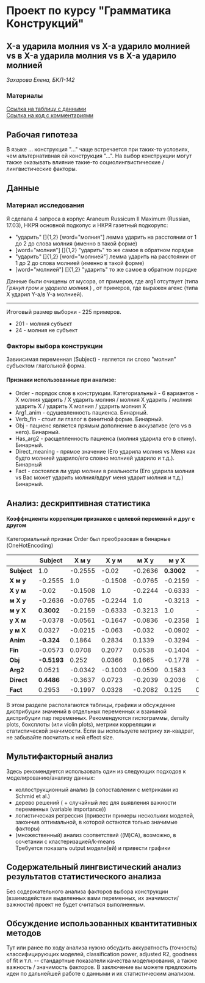 # Проект по курсу "Грамматика Конструкций"
## X-а ударила молния vs X-а ударило молнией vs в X-а ударила молния vs в X-а ударило молнией
*Захарова Елена, БКЛ-142*

### Материалы
[Ссылка на таблицу с данными](https://docs.google.com/spreadsheets/d/1Mfcpu0F07SCs0XTF0nQuijxkYaAqtx_8zJ0DiUGAbRo/edit)  
[Ссылка на код с комментариями](https://github.com/eszakharova/cxg_project/blob/master/lightning_decision_tree.ipynb)

## Рабочая гипотеза

В языке ... конструкция "..." чаще встречается при таких-то условиях, чем альтернативная ей конструкция "...". На выбор конструкции могут также оказывать влияние такие-то социолингвистические / лингвистические факторы.

## Данные

### Материал исследования
Я сделала 4 запроса в корпус Araneum Russicum II Maximum (Russian, 17.03), НКРЯ основной подкопус и НКРЯ газетный подкорупс:			
+ "ударить" []{1,2} [word="молния"] 		лемма ударить на расстоянии от 1 до 2 до слова молния (именно в такой форме) 
+ [word="молния"] []{1,2} "ударить" 		то же самое в обратном порядке 
+ "ударить" []{1,2} [word="молнией"] 	  лемма ударить на расстоянии от 1 до 2 до слова молнией (именно в такой форме) 
+ [word="молнией"] []{1,2} "ударить" 		то же самое в обратном порядке 

Данные были очищены от мусора, от примеров, где arg1 отсутвует (типа *Грянул гром и ударила молния.*) , от примеров, где выражен агенс (типа X ударил Y-а/в Y-а молнией).
___________________________________________________________

Итоговый размер выборки - 225 примеров.
+ 201 - молния субъект
+ 24 - молния не субъект


### Факторы выбора конструкции
Завиисимая переменная (Subject) - является ли слово "молния" субъектом глагольной форма.
#### Признаки использованные при анализе:
+ Order - порядок слов в конструкции. Категориальный - 6 вариантов - X молния ударить / X ударить молния	/ молния X ударить / молния ударить X /	ударить X молния / ударить молния X 
+ Arg1_anim	- одушевленность пациенса. Бинарный.
+ Verb_fin	- стоит ли глалог в финитной форме. Бинарный.
+ Obj	- пациенс является прямым дополнение в аккузативе (его vs в него).  Бинарный. 
+ Has_arg2 - расщепленность пациенса (молния ударила его в спину). Бинарный. 
+ Direct_meaning - прямое значение (Его ударила молния vs Меня как будто молнией ударило/его словно молнией ударило и т.д.). Бинарный	
+ Fact - состоялся ли удар молнии в реальности (Его ударила молния vs Вас может ударить молния/вдруг меня ударит молния и т.д.) Бинарный. 

## Анализ: дескриптивная статистика
#### Коэффициенты корреляции признаков с целевой переменнй и друг с другом
Категориальный признак Order был преобразован в бинарные (OneHotEncoding)

|  | Subject | X м у | X у м | м X у | м у X | у X м | у м X | Anim | Fin | Obj | Arg2 | Direct | Fact |
|---------|---------|---------|---------|---------|---------|---------|---------|---------|---------|---------|---------|---------|---------|
| **Subject** | 1.0 | -0.2555 | -0.02 | -0.2636 | **0.3002** | -0.0378 | 0.0327 | **-0.324** | -0.0573 | **-0.5193** | 0.0521 | **0.4486** | 0.2953 |
| **X м у** | -0.2555 | 1.0 | -0.1508 | -0.0765 | -0.2159 | -0.0561 | -0.0215 | 0.1864 | 0.0708 | 0.252 | -0.0342 | -0.3637 | -0.1997 |
| **X у м** | -0.02 | -0.1508 | 1.0 | -0.2244 | -0.6333 | -0.1647 | -0.063 | 0.2834 | 0.2077 | 0.0366 | -0.1003 | 0.0723 | 0.0328 |
| **м X у** | -0.2636 | -0.0765 | -0.2244 | 1.0 | -0.3213 | -0.0836 | -0.032 | 0.1339 | 0.0538 | 0.1665 | -0.0509 | -0.2039 | -0.2082 |
| **м у X** | **0.3002** | -0.2159 | -0.6333 | -0.3213 | 1.0 | -0.2358 | -0.0902 | -0.3294 | -0.1404 | -0.1778 | 0.1583 | 0.2036 | 0.125 |
| **у X м** | -0.0378 | -0.0561 | -0.1647 | -0.0836 | -0.2358 | 1.0 | -0.0235 | -0.1692 | -0.2573 | -0.1221 | -0.0373 | 0.0104 | 0.1004 |
| **у м X** | 0.0327 | -0.0215 | -0.063 | -0.032 | -0.0902 | -0.0235 | 1.0 | -0.0795 | 0.0296 | -0.0467 | -0.0143 | 0.0296 | 0.0552 |
| **Anim** | **-0.324** | 0.1864 | 0.2834 | 0.1339 | -0.3294 | -0.1692 | -0.0795 | 1.0 | 0.1987 | 0.5646 | 0.1796 | -0.3404 | -0.4242 |
| **Fin** | -0.0573 | 0.0708 | 0.2077 | 0.0538 | -0.1404 | -0.2573 | 0.0296 | 0.1987 | 1.0 | 0.1146 | -0.0589 | -0.0976 | -0.1819 |
| **Obj** | **-0.5193** | 0.252 | 0.0366 | 0.1665 | -0.1778 | -0.1221 | -0.0467 | 0.5646 | 0.1146 | 1.0 | 0.3058 | -0.3973 | -0.2796 |
| **Arg2** | 0.0521 | -0.0342 | -0.1003 | -0.0509 | 0.1583 | -0.0373 | -0.0143 | 0.1796 | -0.0589 | 0.3058 | 1.0 | -0.0589 | 0.0185 |
| **Direct** | **0.4486** | -0.3637 | 0.0723 | -0.2039 | 0.2036 | 0.0104 | 0.0296 | -0.3404 | -0.0976 | -0.3973 | -0.0589 | 1.0 | 0.5362 |
| **Fact** | 0.2953 | -0.1997 | 0.0328 | -0.2082 | 0.125 | 0.1004 | 0.0552 | -0.4242 | -0.1819 | -0.2796 | 0.0185 | 0.5362 | 1.0 |


В этом разделе располагаются таблицы, графики и обсуждение дистрибуции значений в отдельных переменных и взаимной дистрибуции пар переменных.
Рекомендуются гистограммы, density plots, боксплоты (или violin plots), метрики корреляции и статистической значимости. Если вы используете метрику хи-квадрат, не забывайте посчитать к ней effect size.

## Мультифакторный анализ
Здесь рекомендуется использовать один из следующих подходов к моделированию/анализу данных:  
* коллострукционный анализ (в сопоставлении с метриками из Schmid et al.)  
* дерево решений ( + случайный лес для выявления важности переменных (variable importance))  
* логистическая регрессия (привести примеры нескольких моделей, закончив оптимальной, в которой остаются только значимые факторы)  
* (множественный) анализ соответствий ((M)CA), возможно, в сочетании с кластеризацией/k-means  
Требуется показать output модели(ей) и привести графики

## Содержательный лингвистический анализ результатов статистического анализа
Без содержательного анализа факторов выбора конструкции (взаимодействия выделенных вами переменных, их значимости/важности) проект не будет считаться выполненным.   

## Обсуждение использованных квантитативных методов
Тут или ранее по ходу анализа нужно обсудить аккуратность (точность) классифицирующих моделей, classification power, adjusted R2, goodness of fit и т.п. -- стандартные показатели качества моделирования, а также важность / значимость факторов. 
В заключение вы можете предложить идеи по дальнейшей работе с данными и их статистическим анализом. 
